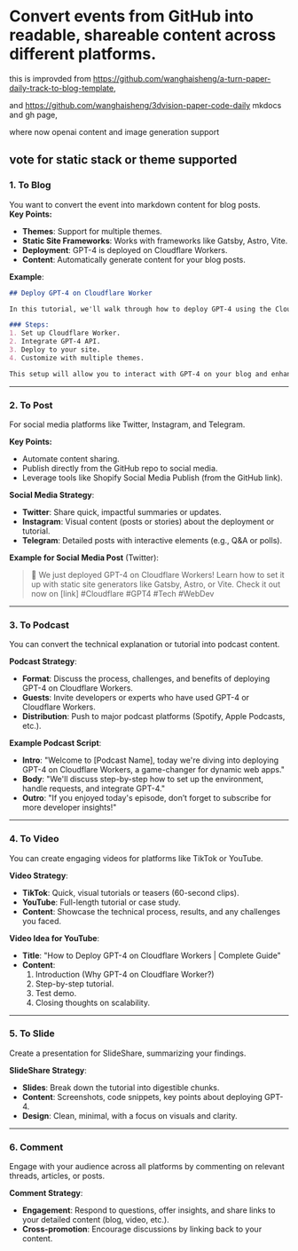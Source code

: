 # Convert events from GitHub into readable, shareable content across different platforms.



this is improvded from https://github.com/wanghaisheng/a-turn-paper-daily-track-to-blog-template, 

and https://github.com/wanghaisheng/3dvision-paper-code-daily mkdocs and gh page,

where now openai content  and image generation support 


## vote for static stack or theme supported 



### 1. **To Blog**

You want to convert the event into markdown content for blog posts.  
**Key Points:**
- **Themes**: Support for multiple themes.
- **Static Site Frameworks**: Works with frameworks like Gatsby, Astro, Vite.
- **Deployment**: GPT-4 is deployed on Cloudflare Workers.
- **Content**: Automatically generate content for your blog posts.

**Example**:

```markdown
## Deploy GPT-4 on Cloudflare Worker

In this tutorial, we'll walk through how to deploy GPT-4 using the Cloudflare Worker service. You can integrate it into a variety of static site generators like Gatsby, Astro, or Vite.

### Steps:
1. Set up Cloudflare Worker.
2. Integrate GPT-4 API.
3. Deploy to your site.
4. Customize with multiple themes.

This setup will allow you to interact with GPT-4 on your blog and enhance content generation.
```

---

### 2. **To Post**

For social media platforms like Twitter, Instagram, and Telegram.

**Key Points:**
- Automate content sharing.
- Publish directly from the GitHub repo to social media.
- Leverage tools like Shopify Social Media Publish (from the GitHub link).

**Social Media Strategy**:
- **Twitter**: Share quick, impactful summaries or updates.
- **Instagram**: Visual content (posts or stories) about the deployment or tutorial.
- **Telegram**: Detailed posts with interactive elements (e.g., Q&A or polls).

**Example for Social Media Post** (Twitter):

> 🚀 We just deployed GPT-4 on Cloudflare Workers! Learn how to set it up with static site generators like Gatsby, Astro, or Vite. Check it out now on [link] #Cloudflare #GPT4 #Tech #WebDev

---

### 3. **To Podcast**

You can convert the technical explanation or tutorial into podcast content.

**Podcast Strategy**:
- **Format**: Discuss the process, challenges, and benefits of deploying GPT-4 on Cloudflare Workers.
- **Guests**: Invite developers or experts who have used GPT-4 or Cloudflare Workers.
- **Distribution**: Push to major podcast platforms (Spotify, Apple Podcasts, etc.).

**Example Podcast Script**:
- **Intro**: "Welcome to [Podcast Name], today we're diving into deploying GPT-4 on Cloudflare Workers, a game-changer for dynamic web apps."
- **Body**: "We'll discuss step-by-step how to set up the environment, handle requests, and integrate GPT-4."
- **Outro**: "If you enjoyed today's episode, don’t forget to subscribe for more developer insights!"

---

### 4. **To Video**

You can create engaging videos for platforms like TikTok or YouTube.

**Video Strategy**:
- **TikTok**: Quick, visual tutorials or teasers (60-second clips).
- **YouTube**: Full-length tutorial or case study.
- **Content**: Showcase the technical process, results, and any challenges you faced.

**Video Idea for YouTube**:
- **Title**: "How to Deploy GPT-4 on Cloudflare Workers | Complete Guide"
- **Content**:
    1. Introduction (Why GPT-4 on Cloudflare Worker?)
    2. Step-by-step tutorial.
    3. Test demo.
    4. Closing thoughts on scalability.

---

### 5. **To Slide**

Create a presentation for SlideShare, summarizing your findings.

**SlideShare Strategy**:
- **Slides**: Break down the tutorial into digestible chunks.
- **Content**: Screenshots, code snippets, key points about deploying GPT-4.
- **Design**: Clean, minimal, with a focus on visuals and clarity.

---

### 6. **Comment** 

Engage with your audience across all platforms by commenting on relevant threads, articles, or posts.

**Comment Strategy**:
- **Engagement**: Respond to questions, offer insights, and share links to your detailed content (blog, video, etc.).
- **Cross-promotion**: Encourage discussions by linking back to your content.

